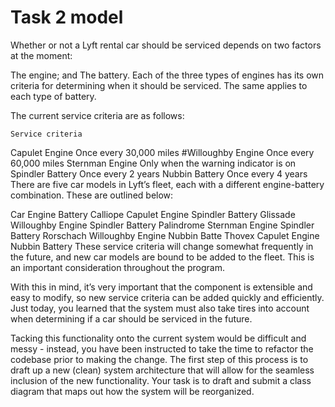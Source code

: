 # Task 2 model  
Whether or not a Lyft rental car should be serviced depends on two factors at the moment:

The engine; and
The battery.
Each of the three types of engines has its own criteria for determining when it should be serviced. The same applies to each type of battery.

The current service criteria are as follows:

 	Service criteria
  Capulet Engine	Once every 30,000 miles
#Willoughby Engine	Once every 60,000 miles
Sternman Engine	Only when the warning indicator is on
Spindler Battery	Once every 2 years
Nubbin Battery	Once every 4 years
There are five car models in Lyft’s fleet, each with a different engine-battery combination. These are outlined below:

Car	Engine	Battery
Calliope	Capulet Engine	Spindler Battery
Glissade	Willoughby Engine	Spindler Battery
Palindrome	Sternman Engine	Spindler Battery
Rorschach	Willoughby Engine	Nubbin Batte
Thovex	Capulet Engine	Nubbin Battery
These service criteria will change somewhat frequently in the future, and new car models are bound to be added to the fleet. This is an important consideration throughout the program.

With this in mind, it’s very important that the component is extensible and easy to modify, so new service criteria can be added quickly and efficiently. Just today, you learned that the system must also take tires into account when determining if a car should be serviced in the future.

Tacking this functionality onto the current system would be difficult and messy - instead, you have been instructed to take the time to refactor the codebase prior to making the change. The first step of this process is to draft up a new (clean) system architecture that will allow for the seamless inclusion of the new functionality. Your task is to draft and submit a class diagram that maps out how the system will be reorganized.

